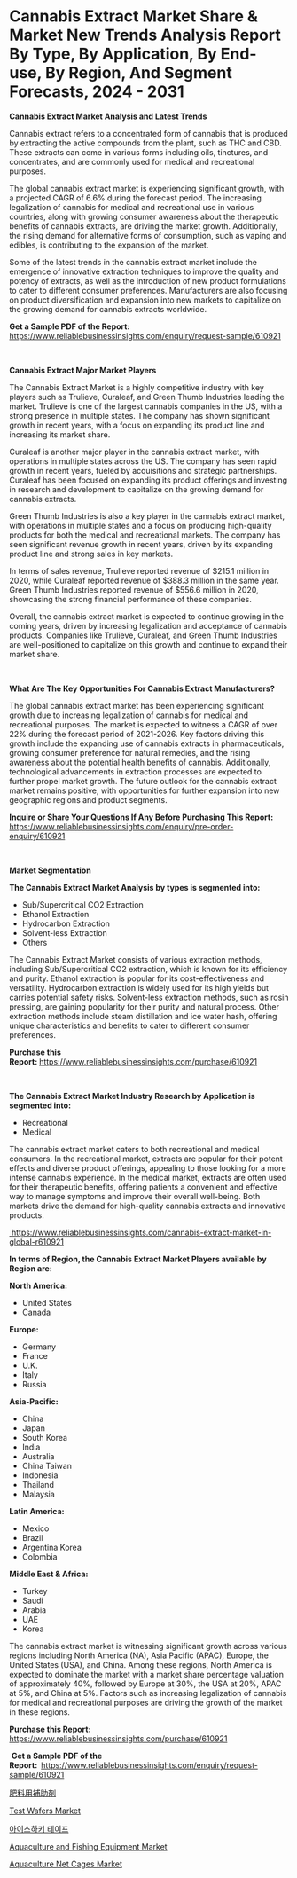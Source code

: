 <p><h1>Cannabis Extract Market Share & Market New Trends Analysis Report By Type, By Application, By End-use, By Region, And Segment Forecasts, 2024 - 2031</h1></p><p><strong>Cannabis Extract Market Analysis and Latest Trends</strong></p>
<p><p>Cannabis extract refers to a concentrated form of cannabis that is produced by extracting the active compounds from the plant, such as THC and CBD. These extracts can come in various forms including oils, tinctures, and concentrates, and are commonly used for medical and recreational purposes.</p><p>The global cannabis extract market is experiencing significant growth, with a projected CAGR of 6.6% during the forecast period. The increasing legalization of cannabis for medical and recreational use in various countries, along with growing consumer awareness about the therapeutic benefits of cannabis extracts, are driving the market growth. Additionally, the rising demand for alternative forms of consumption, such as vaping and edibles, is contributing to the expansion of the market.</p><p>Some of the latest trends in the cannabis extract market include the emergence of innovative extraction techniques to improve the quality and potency of extracts, as well as the introduction of new product formulations to cater to different consumer preferences. Manufacturers are also focusing on product diversification and expansion into new markets to capitalize on the growing demand for cannabis extracts worldwide.</p></p>
<p><strong>Get a Sample PDF of the Report:&nbsp;</strong> <a href="https://www.reliablebusinessinsights.com/enquiry/request-sample/610921">https://www.reliablebusinessinsights.com/enquiry/request-sample/610921</a></p>
<p>&nbsp;</p>
<p><strong>Cannabis Extract Major Market Players</strong></p>
<p><p>The Cannabis Extract Market is a highly competitive industry with key players such as Trulieve, Curaleaf, and Green Thumb Industries leading the market. Trulieve is one of the largest cannabis companies in the US, with a strong presence in multiple states. The company has shown significant growth in recent years, with a focus on expanding its product line and increasing its market share.</p><p>Curaleaf is another major player in the cannabis extract market, with operations in multiple states across the US. The company has seen rapid growth in recent years, fueled by acquisitions and strategic partnerships. Curaleaf has been focused on expanding its product offerings and investing in research and development to capitalize on the growing demand for cannabis extracts.</p><p>Green Thumb Industries is also a key player in the cannabis extract market, with operations in multiple states and a focus on producing high-quality products for both the medical and recreational markets. The company has seen significant revenue growth in recent years, driven by its expanding product line and strong sales in key markets.</p><p>In terms of sales revenue, Trulieve reported revenue of $215.1 million in 2020, while Curaleaf reported revenue of $388.3 million in the same year. Green Thumb Industries reported revenue of $556.6 million in 2020, showcasing the strong financial performance of these companies.</p><p>Overall, the cannabis extract market is expected to continue growing in the coming years, driven by increasing legalization and acceptance of cannabis products. Companies like Trulieve, Curaleaf, and Green Thumb Industries are well-positioned to capitalize on this growth and continue to expand their market share.</p></p>
<p>&nbsp;</p>
<p><strong>What Are The Key Opportunities For Cannabis Extract Manufacturers?</strong></p>
<p><p>The global cannabis extract market has been experiencing significant growth due to increasing legalization of cannabis for medical and recreational purposes. The market is expected to witness a CAGR of over 22% during the forecast period of 2021-2026. Key factors driving this growth include the expanding use of cannabis extracts in pharmaceuticals, growing consumer preference for natural remedies, and the rising awareness about the potential health benefits of cannabis. Additionally, technological advancements in extraction processes are expected to further propel market growth. The future outlook for the cannabis extract market remains positive, with opportunities for further expansion into new geographic regions and product segments.</p></p>
<p><strong>Inquire or Share Your Questions If Any Before Purchasing This Report:</strong> <a href="https://www.reliablebusinessinsights.com/enquiry/pre-order-enquiry/610921">https://www.reliablebusinessinsights.com/enquiry/pre-order-enquiry/610921</a></p>
<p>&nbsp;</p>
<p><strong>Market Segmentation</strong></p>
<p><strong>The Cannabis Extract Market Analysis by types is segmented into:</strong></p>
<p><ul><li>Sub/Supercritical CO2 Extraction</li><li>Ethanol Extraction</li><li>Hydrocarbon Extraction</li><li>Solvent-less Extraction</li><li>Others</li></ul></p>
<p><p>The Cannabis Extract Market consists of various extraction methods, including Sub/Supercritical CO2 extraction, which is known for its efficiency and purity. Ethanol extraction is popular for its cost-effectiveness and versatility. Hydrocarbon extraction is widely used for its high yields but carries potential safety risks. Solvent-less extraction methods, such as rosin pressing, are gaining popularity for their purity and natural process. Other extraction methods include steam distillation and ice water hash, offering unique characteristics and benefits to cater to different consumer preferences.</p></p>
<p><strong>Purchase this Report:&nbsp;</strong><a href="https://www.reliablebusinessinsights.com/purchase/610921">https://www.reliablebusinessinsights.com/purchase/610921</a></p>
<p>&nbsp;</p>
<p><strong>The Cannabis Extract Market Industry Research by Application is segmented into:</strong></p>
<p><ul><li>Recreational</li><li>Medical</li></ul></p>
<p><p>The cannabis extract market caters to both recreational and medical consumers. In the recreational market, extracts are popular for their potent effects and diverse product offerings, appealing to those looking for a more intense cannabis experience. In the medical market, extracts are often used for their therapeutic benefits, offering patients a convenient and effective way to manage symptoms and improve their overall well-being. Both markets drive the demand for high-quality cannabis extracts and innovative products.</p></p>
<p><a href="https://www.reliablebusinessinsights.com/cannabis-extract-market-in-global-r610921">&nbsp;https://www.reliablebusinessinsights.com/cannabis-extract-market-in-global-r610921</a></p>
<p><strong>In terms of Region, the Cannabis Extract Market Players available by Region are:</strong></p>
<p>
    <p> <strong> North America: </strong>
        <ul>
            <li>United States</li>
            <li>Canada</li>
        </ul>
        </p> 
    <p> <strong> Europe: </strong>
        <ul>
            <li>Germany</li>
            <li>France</li>
            <li>U.K.</li>
            <li>Italy</li>
            <li>Russia</li>
        </ul>
        </p> 
    <p> <strong> Asia-Pacific: </strong>
        <ul>
            <li>China</li>
            <li>Japan</li>
            <li>South Korea</li>
            <li>India</li>
            <li>Australia</li>
            <li>China Taiwan</li>
            <li>Indonesia</li>
            <li>Thailand</li>
            <li>Malaysia</li>
        </ul>
        </p> 
    <p> <strong> Latin America: </strong>
        <ul>
            <li>Mexico</li>
            <li>Brazil</li>
            <li>Argentina Korea</li>
            <li>Colombia</li>
        </ul>
        </p> 
    <p> <strong> Middle East & Africa: </strong>
        <ul>
            <li>Turkey</li>
            <li>Saudi</li>
            <li>Arabia</li>
            <li>UAE</li>
            <li>Korea</li>
        </ul>
    </p>
    </p>
<p><p>The cannabis extract market is witnessing significant growth across various regions including North America (NA), Asia Pacific (APAC), Europe, the United States (USA), and China. Among these regions, North America is expected to dominate the market with a market share percentage valuation of approximately 40%, followed by Europe at 30%, the USA at 20%, APAC at 5%, and China at 5%. Factors such as increasing legalization of cannabis for medical and recreational purposes are driving the growth of the market in these regions.</p></p>
<p><strong>Purchase this Report: </strong><a href="https://www.reliablebusinessinsights.com/purchase/610921">https://www.reliablebusinessinsights.com/purchase/610921</a></p>
<p>&nbsp;<strong>Get a Sample PDF of the Report:&nbsp;&nbsp;</strong><a href="https://www.reliablebusinessinsights.com/enquiry/request-sample/610921">https://www.reliablebusinessinsights.com/enquiry/request-sample/610921</a></p>
<p><strong></strong></p>
<p><p><a href="https://github.com/ReyesKohler20231/Market-Research-Report-List-1/blob/main/773890897460.md">肥料用補助剤</a></p><p><a href="https://issuu.com/reportprime-2/docs/test-wafers-market-size-2030.pptx">Test Wafers Market</a></p><p><a href="https://github.com/rsg307664904/Market-Research-Report-List-2/blob/main/139129789019.md">아이스하키 테이프</a></p><p><a href="https://github.com/Airanohannonzb68e5pb53oc1/Market-Research-Report-List-2/blob/main/aquaculture-and-fishing-equipment-market.md">Aquaculture and Fishing Equipment Market</a></p><p><a href="https://github.com/IsmaelBlick2023/Market-Research-Report-List-1/blob/main/aquaculture-net-cages-market.md">Aquaculture Net Cages Market</a></p></p>